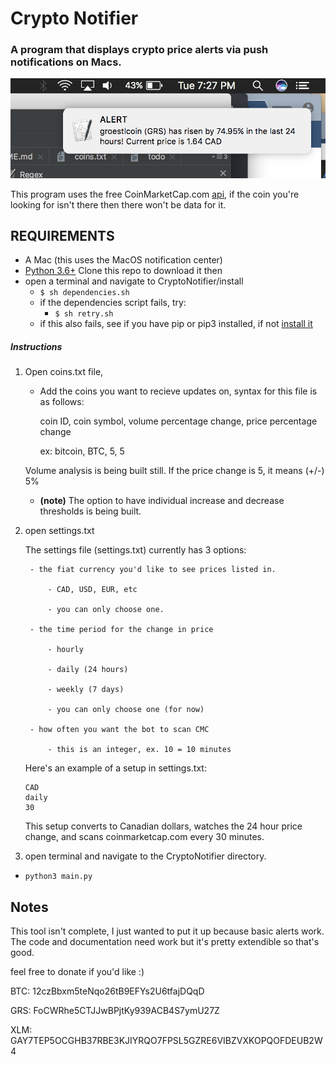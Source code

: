 # Crypto Notifier
### A program that displays crypto price alerts via push notifications on Macs.

![alt text](https://github.com/MellowYarker/CryptoNotifier/blob/master/images/grsExample.png "Example Notification")

This program uses the free CoinMarketCap.com [api](https://coinmarketcap.com/api/), if the coin you're looking for isn't there then there won't be data for it.


## REQUIREMENTS
  * A Mac (this uses the MacOS notification center)
  * [Python 3.6+](https://www.python.org/downloads/release/python-365/)
Clone this repo to download it then
  * open a terminal and navigate to CryptoNotifier/install
    * `$ sh dependencies.sh`
    * if the dependencies script fails, try:
      * `$ sh retry.sh`
    * if this also fails, see if you have pip or pip3 installed, if not [install it](https://stackoverflow.com/questions/6587507/how-to-install-pip-with-python-3)



##### Instructions
1. Open coins.txt file,
    * Add the coins you want to recieve updates on, syntax for this file is as follows:

      coin ID, coin symbol, volume percentage change, price percentage change

      ex: bitcoin, BTC, 5, 5

   Volume analysis is being built still. If the price change is 5, it means (+/-) 5%
     * **(note)** The option to have individual increase and decrease thresholds is being built.

2. open settings.txt

    The settings file (settings.txt) currently has 3 options:

        - the fiat currency you'd like to see prices listed in.

            - CAD, USD, EUR, etc

            - you can only choose one.

        - the time period for the change in price

            - hourly

            - daily (24 hours)

            - weekly (7 days)

            - you can only choose one (for now)

        - how often you want the bot to scan CMC

            - this is an integer, ex. 10 = 10 minutes

    Here's an example of a setup in settings.txt:

    ```
    CAD
    daily
    30
    ```

    This setup converts to Canadian dollars, watches the 24 hour price change,
    and scans coinmarketcap.com every 30 minutes.

3. open terminal and navigate to the CryptoNotifier directory.
  * `python3 main.py`

## Notes
This tool isn't complete, I just wanted to put it up because basic alerts work. The code and documentation need work but it's pretty extendible so that's good.

feel free to donate if you'd like :)

BTC: 12czBbxm5teNqo26tB9EFYs2U6tfajDQqD

GRS: FoCWRhe5CTJJwBPjtKy939ACB4S7ymU27Z

XLM: GAY7TEP5OCGHB37RBE3KJIYRQO7FPSL5GZRE6VIBZVXKOPQOFDEUB2W4


